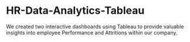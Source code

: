 # HR-Data-Analytics-Tableau
We created two interactive dashboards using Tableau to provide valuable insights into employee Performance and Attritions within our company.
